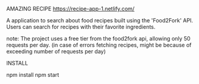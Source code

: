 
AMAZING RECIPE
https://recipe-app-1.netlify.com/

A application to search about food recipes built using the 'Food2Fork' API. Users can search for recipes with their favorite ingredients.

note:
The project uses a free tier from the food2fork api, allowing only 50 requests per day.
(in case of errors fetching recipes, might be because of exceeding number of requests per day)

INSTALL

npm install
npm start